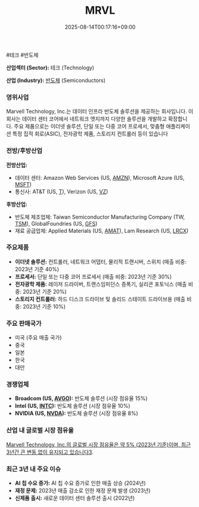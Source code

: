 ﻿---
title: "MRVL"
date: 2025-08-14T00:17:16+09:00
lastmod: 2025-08-14T00:17:16+09:00
type: docs
sidebar:
  open: true
weight: 591
---
<div style="display:none">
  <meta property="article:published_time" content="2025-08-13T15:17:16Z" />
  <meta property="article:modified_time" content="2025-08-13T15:17:16Z" />
</div>
#테크 #반도체

**산업섹터 (Sector):** 테크 (Technology)  

**산업 (Industry):** [반도체](/industry-study/반도체/) (Semiconductors)

### 영위사업

Marvell Technology, Inc.는 데이터 인프라 반도체 솔루션을 제공하는 회사입니다. 이 회사는 데이터 센터 코어에서 네트워크 엣지까지 다양한 솔루션을 개발하고 확장합니다. 주요 제품으로는 이더넷 솔루션, 단일 또는 다중 코어 프로세서, 맞춤형 애플리케이션 특정 집적 회로(ASIC), 전자광학 제품, 스토리지 컨트롤러 등이 있습니다

### 전방/후방산업

**전방산업:**

- 데이터 센터: Amazon Web Services (US, [AMZN](/company-analysis/amzn/)), Microsoft Azure (US, [MSFT](/company-analysis/msft/))
- 통신사: AT&T (US, [T](/company-analysis/t/)), Verizon (US, [VZ](/company-analysis/vz/))

**후방산업:**

- 반도체 제조업체: Taiwan Semiconductor Manufacturing Company (TW, [TSM](/company-analysis/tsm/)), GlobalFoundries (US, [GFS](/company-analysis/gfs/))
- 재료 공급업체: Applied Materials (US, [AMAT](/company-analysis/amat/)), Lam Research (US, [LRCX](/company-analysis/lrcx/))

### 주요제품

- **이더넷 솔루션:** 컨트롤러, 네트워크 어댑터, 물리적 트랜시버, 스위치 (매출 비중: 2023년 기준 40%)
- **프로세서:** 단일 또는 다중 코어 프로세서 (매출 비중: 2023년 기준 30%)
- **전자광학 제품:** 레이저 드라이버, 트랜스임피던스 증폭기, 실리콘 포토닉스 (매출 비중: 2023년 기준 20%)
- **스토리지 컨트롤러:** 하드 디스크 드라이브 및 솔리드 스테이트 드라이브용 (매출 비중: 2023년 기준 10%)

### 주요 판매국가

- 미국 (주요 매출 국가)
- 중국
- 일본
- 한국
- 대만

### 경쟁업체

- **Broadcom (US, [AVGO](/company-analysis/avgo/)):** 반도체 솔루션 (시장 점유율 15%)
- **Intel (US, [INTC](/company-analysis/intc/)):** 반도체 솔루션 (시장 점유율 10%)
- **NVIDIA (US, [NVDA](/company-analysis/nvda/)):** 반도체 솔루션 (시장 점유율 8%)

### 산업 내 글로벌 시장 점유율

[Marvell Technology, Inc.의 글로벌 시장 점유율은 약 5% (2023년 기준)이며, 최근 3년간 큰 변동 없이 유지되고 있습니다](https://csimarket.com/stocks/competitionSEG2.php?code=MRVL)[3](https://csimarket.com/stocks/competitionSEG2.php?code=MRVL).

### 최근 3년 내 주요 이슈

- **AI 칩 수요 증가:** AI 칩 수요 증가로 인한 매출 상승 (2024년)
- **재정 문제:** 2023년 매출 감소로 인한 재정 문제 발생 (2023년)
- **신제품 출시:** 새로운 데이터 센터 솔루션 출시 (2022년)
